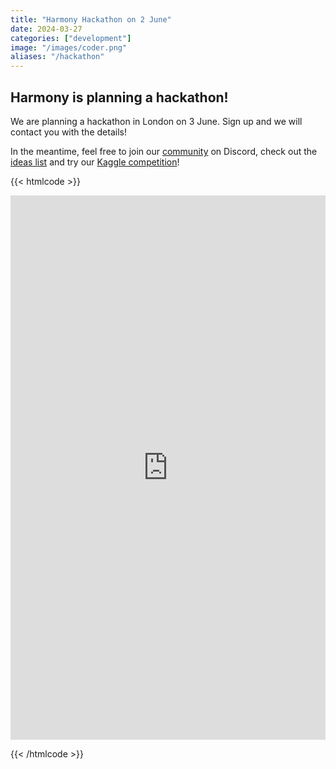 ```yaml
---
title: "Harmony Hackathon on 2 June"
date: 2024-03-27
categories: ["development"]
image: "/images/coder.png"
aliases: "/hackathon"
---
```


## Harmony is planning a hackathon!

We are planning a hackathon in London on 3 June. Sign up and we will contact you with the details!

In the meantime, feel free to join our [community](/community) on Discord, check out the [ideas list](/ideas) and try our [Kaggle competition](/kaggle)!

{{< htmlcode >}}

<iframe src="https://docs.google.com/forms/d/e/1FAIpQLSeGORGXPvXzLuMH8uPRaeVDOdt2CEw0yM_zHK9ymiwm82hP2w/viewform?embedded=true" width="640" height="871" frameborder="0" marginheight="0" marginwidth="0" style="box-sizing: inherit; border: 0px; font-size: 17px; font-style: normal; font-weight: 300; margin: 0px; outline: 0px; padding: 0px; vertical-align: baseline; max-width: 100%; color: rgb(58, 58, 58); font-family: Roboto, sans-serif; font-variant-ligatures: normal; font-variant-caps: normal; letter-spacing: normal; orphans: 2; text-align: start; text-indent: 0px; text-transform: none; widows: 2; word-spacing: 0px; -webkit-text-stroke-width: 0px; white-space: normal; background-color: rgb(255, 255, 255); text-decoration-thickness: initial; text-decoration-style: initial; text-decoration-color: initial;"></iframe>

{{< /htmlcode >}}

